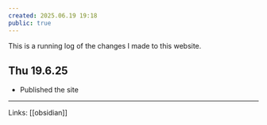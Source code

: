```yaml
---
created: 2025.06.19 19:18
public: true
---
```

This is a running log of the changes I made to this website.

## Thu 19.6.25
- Published the site

---
Links: [[obsidian]]